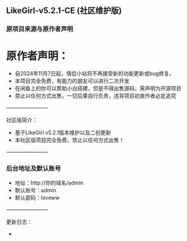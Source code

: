 ## LikeGirl-v5.2.1-CE (社区维护版)

### 原项目来源与原作者声明

# 原作者声明：

- 自2024年11月7日起，情侣小站将不再接受新的功能更新或bug修复。
- 本项目完全免费，有能力的朋友可以进行二次开发
- 在闲鱼上的你可以帮助小白搭建，但是不得出售源码，需声明为开源项目
- 禁止以任何方式出售，一切后果自行负责，违背项目初衷作者必定追究

————————

社区版简介：

- 基于LikeGirl v5.2.1版本维护以及二创更新
- 本社区版项目完全免费，禁止以任何方式出售！

————————

### 后台地址及默认账号

- 地址：http://你的域名/admin
- 默认账号：admin
- 默认密码：loveww

————————

更新日志：

- 
